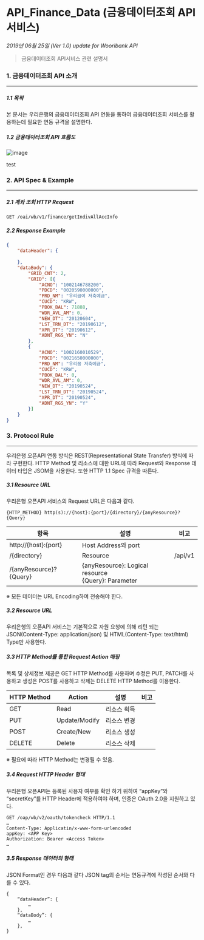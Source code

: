 # API_Finance_Data (금융데이터조회 API서비스)

_2019년 06월 25일 (Ver 1.0) update for Wooribank API_

> 금융데이터조회 API서비스 관련 설명서

### 1. 금융데이터조회 API 소개

----------

##### 1.1 목적

본 문서는 우리은행의 금융데이터조회 API 연동을 통하여 금융데이터조회 서비스를 활용하는데 필요한 연동 규격을 설명한다.

##### 1.2 금융데이터조회 API 흐름도
![image](https://user-images.githubusercontent.com/82422557/115349533-ee770d00-a1ee-11eb-8754-21a41d6537b2.png)

test		
		
		
		



### 2. API Spec & Example

----------

##### 2.1 계좌 조회 HTTP Request

```
GET /oai/wb/v1/finance/getIndivAllAccInfo
```

##### 2.2 Response Example 

```json
{
	"dataHeader": {
		
	},
	"dataBody": {
		"GRID_CNT": 2,
		"GRID": [{
			"ACNO": "1002146788200",
			"PDCD": "0020590000000",
			"PRD_NM": "우리급여 저축예금",
			"CUCD": "KRW",
			"PBOK_BAL": 71888,
			"WDR_AVL_AM": 0,
			"NEW_DT": "20120604",
			"LST_TRN_DT": "20190612",
			"XPR_DT": "20190612",
			"ADNT_RGS_YN": "N"
		},
		{
			"ACNO": "1002160010529",
			"PDCD": "0021650000000",
			"PRD_NM": "우리꿈 저축예금",
			"CUCD": "KRW",
			"PBOK_BAL": 0,
			"WDR_AVL_AM": 0,
			"NEW_DT": "20190524",
			"LST_TRN_DT": "20190524",
			"XPR_DT": "20190524",
			"ADNT_RGS_YN": "Y"
		}]
	}
}
```


### 3. Protocol Rule

----------

우리은행 오픈API 연동 방식은 REST(Representational State Transfer) 방식에 따라 구현한다. HTTP Method 및 리소스에 대한 URL에 따라 Request와 Response 데이터 타입은 JSOM을 사용한다.
또한 HTTP 1.1 Spec 규격을 따른다.

##### 3.1 Resource URL

우리은행 오픈API 서비스의 Request URL은 다음과 같다.
```
{HTTP_METHOD} http(s)://{host}:{port}/{directory}/{anyResource}?{Query}
```

항목 | 설명 | 비교
---- | ---- | ----
http://{host}:{port} | Host Address와 port | 	
/{directory} | Resource | /api/v1
/{anyResource}?{Query} | {anyResource}: Logical resource <br> {Query}: Parameter | 

※ 모든 데이터는 URL Encoding하여 전송해야 한다.

##### 3.2 Resource URL

우리은행의 오픈API 서비스는 기본적으로 자원 요청에 의해 리턴 되는 JSON(Content-Type: application/json) 및 HTML(Content-Type: text/html) Type만 사용한다.

##### 3.3 HTTP Method를 통한 Request Action 매핑

목록 및 상세정보 제공은 GET HTTP Method를 사용하며 수정은 PUT, PATCH를 사용하고 생성은 POST를 사용하고 삭제는 DELETE HTTP Method를 이용한다.

HTTP Method | Action | 설명 | 비고
---- | ---- | ---- | ----
GET | Read | 리소스 획득 | 
PUT | Update/Modify | 리소스 변경 | 
POST | Create/New | 리소스 생성 | 
DELETE | Delete | 리소스 삭제 | 

※ 필요에 따라 HTTP Method는 변경될 수 있음.

##### 3.4 Request HTTP Header 형태

우리은행 오픈API는 등록된 사용자 여부를 확인 하기 위하여 “appKey”와 “secretKey”를 HTTP Header에 적용하여야 하며, 인증은 OAuth 2.0을 지원하고 있다.
```
GET /oap/wb/v2/oauth/tokencheck HTTP/1.1
…
Content-Type: Applicatin/x-www-form-urlencoded
appKey: <APP Key>
Authorization: Bearer <Access Token>
…
```

##### 3.5 Response 데이터의 형태
JSON Format인 경우 다음과 같다 JSON tag의 순서는 연동규격에 작성된 순서와 다를 수 있다.
```
{
    “dataHeader”: {
        …
    },
    “dataBody”: {
        …
    },
}
```


